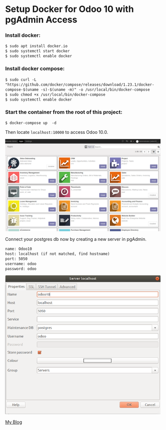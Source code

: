 # Setup Docker for Odoo 10 with pgAdmin Access


### Install docker:
```
$ sudo apt install docker.io
$ sudo systemctl start docker
$ sudo systemctl enable docker
```

### Install docker compose:
```
$ sudo curl -L "https://github.com/docker/compose/releases/download/1.23.1/docker-compose-$(uname -s)-$(uname -m)" -o /usr/local/bin/docker-compose
$ sudo chmod +x /usr/local/bin/docker-compose
$ sudo systemctl enable docker
```

### Start the container from the root of this project:
```
$ docker-compose up  -d
```

Then locate `localhost:10000` to access Odoo 10.0.

<img width="500px" src="https://github.com/kmrul/odoo-docker-ce/blob/master/odoo-10-docker/static/odoo-apps.png" alt="Odoo is working.">

Connect your postgres db now by creating a new server in pgAdmin.
```
name: Odoo10
host: localhost (if not matched, find hostname)
port: 5050
username: odoo
password: odoo
```

<img width="500px" src="https://github.com/kmrul/odoo-docker-ce/blob/master/odoo-10-docker/static/pg-access.png" alt="Postgres is working.">

[My Blog](http://kamrul.net)

